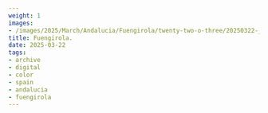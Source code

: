 ```yaml
---
weight: 1
images:
- /images/2025/March/Andalucia/Fuengirola/twenty-two-o-three/20250322-_DSC9062.jpg
title: Fuengirola.
date: 2025-03-22
tags:
- archive
- digital
- color
- spain
- andalucia
- fuengirola
---
```


